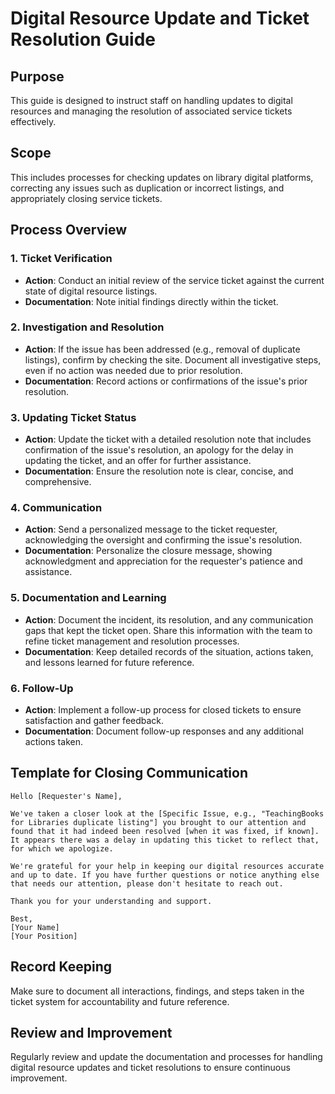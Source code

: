 # Digital Resource Update and Ticket Resolution Guide

## Purpose
This guide is designed to instruct staff on handling updates to digital resources and managing the resolution of associated service tickets effectively.

## Scope
This includes processes for checking updates on library digital platforms, correcting any issues such as duplication or incorrect listings, and appropriately closing service tickets.

## Process Overview

### 1. Ticket Verification
- **Action**: Conduct an initial review of the service ticket against the current state of digital resource listings.
- **Documentation**: Note initial findings directly within the ticket.

### 2. Investigation and Resolution
- **Action**: If the issue has been addressed (e.g., removal of duplicate listings), confirm by checking the site. Document all investigative steps, even if no action was needed due to prior resolution.
- **Documentation**: Record actions or confirmations of the issue's prior resolution.

### 3. Updating Ticket Status
- **Action**: Update the ticket with a detailed resolution note that includes confirmation of the issue's resolution, an apology for the delay in updating the ticket, and an offer for further assistance.
- **Documentation**: Ensure the resolution note is clear, concise, and comprehensive.

### 4. Communication
- **Action**: Send a personalized message to the ticket requester, acknowledging the oversight and confirming the issue's resolution.
- **Documentation**: Personalize the closure message, showing acknowledgment and appreciation for the requester's patience and assistance.

### 5. Documentation and Learning
- **Action**: Document the incident, its resolution, and any communication gaps that kept the ticket open. Share this information with the team to refine ticket management and resolution processes.
- **Documentation**: Keep detailed records of the situation, actions taken, and lessons learned for future reference.

### 6. Follow-Up
- **Action**: Implement a follow-up process for closed tickets to ensure satisfaction and gather feedback.
- **Documentation**: Document follow-up responses and any additional actions taken.

## Template for Closing Communication

```
Hello [Requester's Name],

We've taken a closer look at the [Specific Issue, e.g., "TeachingBooks for Libraries duplicate listing"] you brought to our attention and found that it had indeed been resolved [when it was fixed, if known]. It appears there was a delay in updating this ticket to reflect that, for which we apologize.

We're grateful for your help in keeping our digital resources accurate and up to date. If you have further questions or notice anything else that needs our attention, please don't hesitate to reach out.

Thank you for your understanding and support.

Best,
[Your Name]
[Your Position]
```

## Record Keeping
Make sure to document all interactions, findings, and steps taken in the ticket system for accountability and future reference.

## Review and Improvement
Regularly review and update the documentation and processes for handling digital resource updates and ticket resolutions to ensure continuous improvement.
